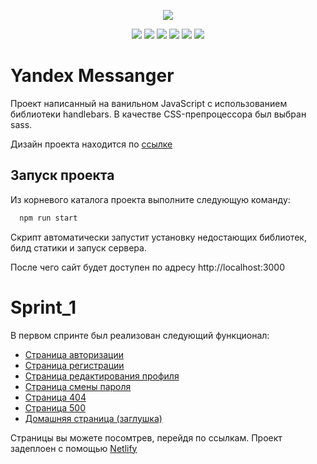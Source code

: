 <p align="center">
  <img src="https://img.shields.io/badge/version-0.0.1-blue.svg">

  <p align="center">
    <img src="https://img.shields.io/badge/node-14.0.0-green.svg">
    <img src="https://img.shields.io/badge/vite-4.4.5-green.svg">
    <img src="https://img.shields.io/badge/vite-4.4.5-green.svg">
    <img src="https://img.shields.io/badge/express-4.18.2-green.svg">
    <img src="https://img.shields.io/badge/handlebars-4.7.8-green.svg">  
    <img src="https://img.shields.io/badge/sass-1.68.0-magenta.svg">
  </p>

</p>

# Yandex Messanger

Проект написанный на ванильном JavaScript с использованием библиотеки handlebars.
В качестве CSS-препроцессора был выбран sass.

Дизайн проекта находится по [ссылке](https://www.figma.com/file/NQSdPkYvzrWn0iqKd7HWDB/Yandex-Chat-Design?type=design&node-id=0-1&mode=design&t=yPfvzLL9ZFkgrKtC-0) 

## Запуск проекта

Из корневого каталога проекта выполните следующую команду:

```bash
  npm run start
```
Скрипт автоматически запустит установку недостающих библиотек, билд статики и запуск сервера.

После чего сайт будет доступен по адресу http://localhost:3000

# Sprint_1

В первом спринте был реализован следующий функционал: 
- [Страница авторизации](https://hilarious-douhua-520b9f.netlify.app/login)
- [Страница регистрации](https://hilarious-douhua-520b9f.netlify.app/signup)
- [Страница редактирования профиля](https://hilarious-douhua-520b9f.netlify.app/editprofile)
- [Страница смены пароля](https://hilarious-douhua-520b9f.netlify.app/editpassword)
- [Страница 404](https://hilarious-douhua-520b9f.netlify.app/404)
- [Страница 500](https://hilarious-douhua-520b9f.netlify.app/500)
- [Домашняя страница (заглушка)](https://hilarious-douhua-520b9f.netlify.app/home)

Страницы вы можете посомтрев, перейдя по ссылкам. 
Проект задеплоен с помощью [Netlify](https://www.netlify.com/)
